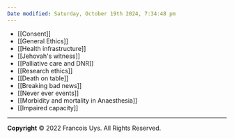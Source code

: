```yaml
---
Date modified: Saturday, October 19th 2024, 7:34:48 pm
---
```


- [[Consent]]
- [[General Ethics]]
- [[Health infrastructure]]
- [[Jehovah's witness]]
- [[Palliative care and DNR]]
- [[Research ethics]]
- [[Death on table]]
- [[Breaking bad news]]
- [[Never ever events]]
- [[Morbidity and mortality in Anaesthesia]]
- [[Impaired capacity]]

---

**Copyright**
© 2022 Francois Uys. All Rights Reserved.
